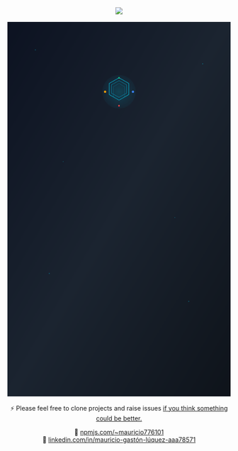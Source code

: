 <div align="center">
   <img
         src="https://github.com/user-attachments/assets/7b085a8a-3f51-4be3-b8c8-0d250d2e6e67"
        style="width: 800px !important;"
      />
</div>
<div align="center">
   
  ![](./mauro.svg)

⚡ Please feel free to clone projects and raise issues [if you think something could be better.](https://github.com/HX-mluquez)

🔗 [npmjs.com/~mauricio776101](https://npmjs.com/~mauricio776101)  
🔗 [linkedin.com/in/mauricio-gastón-lúquez-aaa78571](https://www.linkedin.com/in/mauricio-gast%C3%B3n-l%C3%BAquez-aaa78571)
</div>
